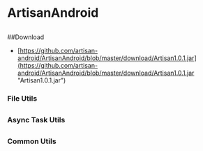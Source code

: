 ArtisanAndroid
==============
##

##Download
- [https://github.com/artisan-android/ArtisanAndroid/blob/master/download/Artisan1.0.1.jar](https://github.com/artisan-android/ArtisanAndroid/blob/master/download/Artisan1.0.1.jar "Artisan1.0.1.jar")
### File Utils
##
### Async Task Utils
##
### Common Utils

